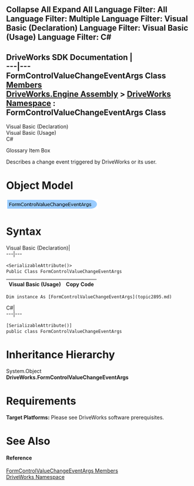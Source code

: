 Collapse All Expand All Language Filter: All  Language Filter: Multiple  Language Filter: Visual Basic (Declaration) Language Filter: Visual Basic (Usage) Language Filter: C#  
---  
DriveWorks SDK Documentation  |   
---|---  
FormControlValueChangeEventArgs Class   
[Members](topic2896.md)   
[DriveWorks.Engine Assembly](topic2156.md) > [DriveWorks Namespace](topic2159.md) : FormControlValueChangeEventArgs Class  
---  
  
Visual Basic (Declaration)    
Visual Basic (Usage)    
C# 

Glossary Item Box

Describes a change event triggered by DriveWorks or its user. 

# Object Model

![](dotnetdiagramimages/image121.png)

# Syntax

Visual Basic (Declaration)|   
---|---  
      
    
    <SerializableAttribute()>
    Public Class FormControlValueChangeEventArgs   
  
Visual Basic (Usage)| Copy Code  
---|---  
      
    
    Dim instance As [FormControlValueChangeEventArgs](topic2895.md)  
  
C#|   
---|---  
      
    
    [SerializableAttribute()]
    public class FormControlValueChangeEventArgs   
  
# Inheritance Hierarchy

System.Object  
**DriveWorks.FormControlValueChangeEventArgs**  


# Requirements

**Target Platforms:** Please see DriveWorks software prerequisites.

# See Also

#### Reference

[FormControlValueChangeEventArgs Members](topic2896.md)   
[DriveWorks Namespace](topic2159.md)



